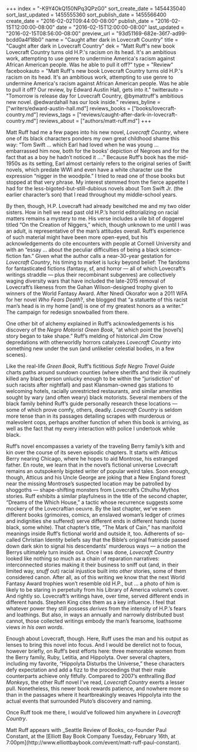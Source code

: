 +++
index = "-K9Y4OkQ150NPq3QPzG0"
sort_create_date = 1454435040
sort_last_updated = 1455555360
sort_publish_date = 1455566400
create_date = "2016-02-02T09:44:00-08:00"
publish_date = "2016-02-15T12:00:00-08:00"
date = "2016-02-15T12:00:00-08:00"
last_updated = "2016-02-15T08:56:00-08:00"
preview_url = "93d51169-682e-36f7-ad99-bcdd0a4f18b0"
name = "Caught after dark in Lovecraft Country"
title = "Caught after dark in Lovecraft Country"
dek = "Matt Ruff's new book Lovecraft Country turns old H.P.'s racism on its head. It's an ambitious work, attempting to use genre to undermine America's racism against African American people. Was he able to pull it off?"
type = "Review"
facebookauto = "Matt Ruff's new book Lovecraft Country turns old H.P.'s racism on its head. It's an ambitious work, attempting to use genre to undermine America's racism against African American people. Was he able to pull it off? Our review, by Edward Austin Hall, gets into it."
twitterauto = "Tomorrow is release day for Lovecraft Country, @bymattruff's ambitious new novel. @edwardahall has our look inside."
reviews_byline = ["writers/edward-austin-hall.md"]
reviews_books = ["books/lovecraft-country.md"]
reviews_tags = ["reviews/caught-after-dark-in-lovecraft-country.md"]
reviews_about = ["authors/matt-ruff.md"]
+++

Matt Ruff had me a few pages into his new novel, _Lovecraft Country_, where one of its black characters ponders my own great childhood shame this way: “Tom Swift &hellip; which Earl had loved when he was young … embarrassed him now, both for the books’ depiction of Negroes and for the fact that as a boy he hadn’t noticed it &hellip;.” Because Ruff’s book has the mid-1950s as its setting, Earl almost certainly refers to the original series of Swift novels, which predate WWI and even have a white character use the expression “nigger in the woodpile.” I tried to read one of those books but stopped at that very phrase. My interest stemmed from the fierce appetite I had for the less-bigoted-but-still-dubious novels about Tom Swift Jr. (the earlier character’s son) that I read throughout my middle-school years.

By then, though, H.P. Lovecraft had already bewitched me and my two older sisters. How in hell we read past old H.P.’s horrid editorializing on racial matters remains a mystery to me. His verse includes a vile bit of doggerel titled “On the Creation of Niggers,” which, though unknown to me until I was an adult, is representative of the man’s attitudes overall. Ruff’s experience of such material might have been more open-eyed, but his acknowledgements do cite encounters with people at Cornell University and with an “essay &hellip; about the peculiar difficulties of being a black science-fiction fan.” Given what the author calls a near-30-year gestation for _Lovecraft Country_, his timing to market is lucky beyond belief: The fandoms for fantasticated fictions (fantasy, sf, and horror &mdash; all of which Lovecraft’s writings straddle &mdash; plus their recombinant subgenres) are collectively waging diversity wars that have included the late-2015 removal of Lovecraft’s likeness from the Gahan Wilson-designed trophy given to winners of the World Fantasy Award. After Nnedi Okorafor won a 2011 WFA for her novel _Who Fears Death_?, she blogged that “a statuette of this racist man’s head is in my home [and] is one of my greatest honors as a writer.” The campaign for redesign snowballed from there.

One other bit of alchemy explained in Ruff’s acknowledgements is his discovery of the _Negro Motorist Green Book_, “at which point the [novel’s] story began to take shape.” Ruff’s melding of historical Jim Crow depredations with otherworldly horrors catalyzes _Lovecraft Country_ into something new under the sun (and unlikelier celestial bodies, in a few scenes).

Like the real-life _Green Book_, Ruff’s fictitious _Safe Negro Travel Guide_ charts paths around sundown counties (where sheriffs and their ilk routinely killed any black person unlucky enough to be within the “jurisdiction” of such racists after nightfall) and past Klansman-owned gas stations to welcoming hotels, racially unrestricted restaurants, and similar amenities sought by wary (and often weary) black motorists. Several members of the black family behind Ruff’s guide personally research these locations &mdash; some of which prove comfy, others, deadly. _Lovecraft Country_ is seldom more tense than in its passages detailing scrapes with murderous or malevolent cops, perhaps another function of when this book is arriving, as well as the fact that my every interaction with police I undertook while black.

Ruff’s novel encompasses a variety of the traveling Berry family’s kith and kin over the course of its seven episodic chapters. It starts with Atticus Berry nearing Chicago, where he hopes to aid Montrose, his estranged father. En route, we learn that in the novel’s fictional universe Lovecraft remains an outspokenly bigoted writer of popular weird tales. Soon enough, though, Atticus and his Uncle George are joking that a New England forest near the missing Montrose’s suspected location may be patrolled by shoggoths &mdash; shape-shifting monsters from Lovecraft’s Cthulhu Mythos stories. Ruff exhibits a similar playfulness in the title of the second chapter, “Dreams of the Which House,” a tactic whose recurrence suggests some mockery of the Lovecraftian oeuvre. By the last chapter, we’ve seen different books (grimoires, comics, an enslaved woman’s ledger of crimes and indignities she suffered) serve different ends in different hands (some black, some white). That chapter’s title, “The Mark of Cain,” has manifold meanings inside Ruff’s fictional world and outside it, too. Adherents of so-called Christian Identity beliefs say that the Bible’s original fratricide passed down dark skin to signal his descendants’ murderous ways &mdash; a notion the Berrys ultimately turn inside out. Once I was done, _Lovecraft Country_ looked like nothing so much as a chain of reparation narratives: interconnected stories making it their business to sniff out (and, in their limited way, _snuff_ out) racial injustice built into _other_ stories, some of them considered canon. After all, as of this writing we know that the next World Fantasy Award trophies won’t resemble old H.P., but &hellip; a photo of him is likely to be staring in perpetuity from his Library of America volume’s cover. And rightly so. Lovecraft’s writings have, over time, served different ends in different hands. Stephen King cites them as a key influence. I feel that whatever power they still possess _derives_ from the intensity of H.P.’s fears and loathings. But also, in ways an annually and narrowly distributed bust cannot, those collected writings embody the man’s fearsome, loathsome views _in his own words_.

Enough about Lovecraft, though. Here, Ruff uses the man and his output as lenses to bring this novel into focus. And I would be derelict not to focus, however briefly, on Ruff’s best efforts here: three memorable women from the Berry family, Ruby, Letitia, and Hippolyta. Over several chapters, including my favorite, “Hippolyta Disturbs the Universe,” these characters defy expectation and add a fizz to the proceedings that their male counterparts achieve only fitfully. Compared to 2007’s enthralling _Bad Monkeys_, the other Ruff novel I've read, _Lovecraft Country_ exerts a lesser pull. Nonetheless, this newer book rewards patience, and nowhere more so than in the passages where it heartbreakingly weaves Hippolyta into the actual events that surrounded Pluto’s discovery and naming.

Once Ruff took me there, I would’ve followed him anywhere in _Lovecraft Country_.

<p class="footer">Matt Ruff appears with _Seattle Review of Books_ co-founder Paul Constant, at the [Elliott Bay Book Company Tuesday, February 16th, at 7:00pm](http://www.elliottbaybook.com/event/matt-ruff-paul-constant).</p>